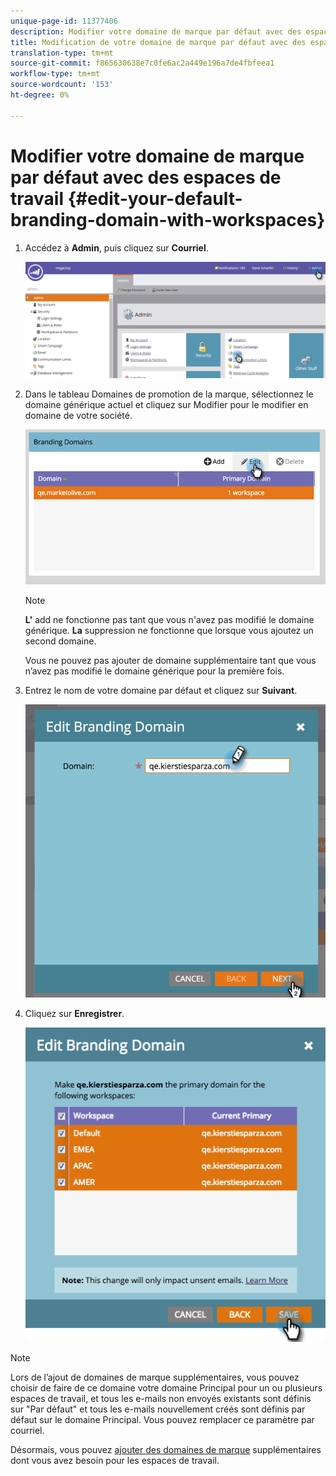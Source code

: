 ```yaml
---
unique-page-id: 11377406
description: Modifier votre domaine de marque par défaut avec des espaces de travail - Documents marketing - Documentation du produit
title: Modification de votre domaine de marque par défaut avec des espaces de travail
translation-type: tm+mt
source-git-commit: f865630638e7c0fe6ac2a449e196a7de4fbfeea1
workflow-type: tm+mt
source-wordcount: '153'
ht-degree: 0%

---
```



# Modifier votre domaine de marque par défaut avec des espaces de travail {#edit-your-default-branding-domain-with-workspaces}

1. Accédez à **Admin**, puis cliquez sur **Courriel**.

   ![](assets/image2016-6-29-16-3a42-3a20.png)

1. Dans le tableau Domaines de promotion de la marque, sélectionnez le domaine générique actuel et cliquez sur Modifier pour le modifier en domaine de votre société.

   ![](assets/image2016-8-12-10-3a30-3a34.png)

   >[!NOTE]
   >
   >**L&#39;** add ne fonctionne pas tant que vous n&#39;avez pas modifié le domaine générique. **La** suppression ne fonctionne que lorsque vous ajoutez un second domaine.
   >
   >Vous ne pouvez pas ajouter de domaine supplémentaire tant que vous n’avez pas modifié le domaine générique pour la première fois.

1. Entrez le nom de votre domaine par défaut et cliquez sur **Suivant**.

   ![](assets/image2016-8-12-10-3a32-3a31.png)

1. Cliquez sur **Enregistrer**.

   ![](assets/edit-branding-domain-9-12-16-hand.png)

>[!NOTE]
>
>Lors de l’ajout de domaines de marque supplémentaires, vous pouvez choisir de faire de ce domaine votre domaine Principal pour un ou plusieurs espaces de travail, et tous les e-mails non envoyés existants sont définis sur &quot;Par défaut&quot; et tous les e-mails nouvellement créés sont définis par défaut sur le domaine Principal. Vous pouvez remplacer ce paramètre par courriel.

Désormais, vous pouvez [ajouter des domaines de marque](/help/marketo/product-docs/administration/email-setup/add-multiple-branding-domains/add-an-additional-branding-domain-with-workspaces.md) supplémentaires dont vous avez besoin pour les espaces de travail.
